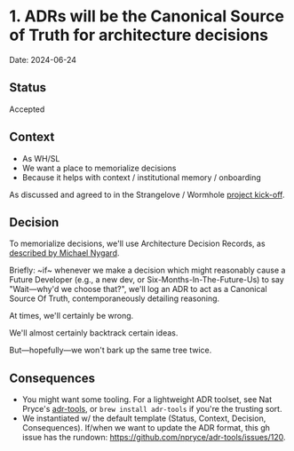 # 1. ADRs will be the Canonical Source of Truth for architecture decisions

Date: 2024-06-24

## Status

Accepted

## Context

- As WH/SL
- We want a place to memorialize decisions
- Because it helps with context / institutional memory / onboarding

As discussed and agreed to in the Strangelove / Wormhole [project kick-off](https://miro.com/app/board/uXjVK_fZYq0=/?share_link_id=596301298163).

## Decision

To memorialize decisions, we'll use Architecture Decision Records, as [described by Michael Nygard](http://thinkrelevance.com/blog/2011/11/15/documenting-architecture-decisions).

Briefly: ~if~ whenever we make a decision which might reasonably cause a Future Developer (e.g., a new dev, or Six-Months-In-The-Future-Us) to say "Wait—why'd we choose that?", we'll log an ADR to act as a Canonical Source Of Truth, contemporaneously detailing reasoning.

At times, we'll certainly be wrong.

We'll almost certainly backtrack certain ideas.

But—hopefully—we won't bark up the same tree twice.

## Consequences

- You might want some tooling. For a lightweight ADR toolset, see Nat Pryce's [adr-tools](https://github.com/npryce/adr-tools), or `brew install adr-tools` if you're the trusting sort.
- We instantiated w/ the default template (Status, Context, Decision, Consequences). If/when we want to update the ADR format, this gh issue has the rundown: https://github.com/npryce/adr-tools/issues/120.
